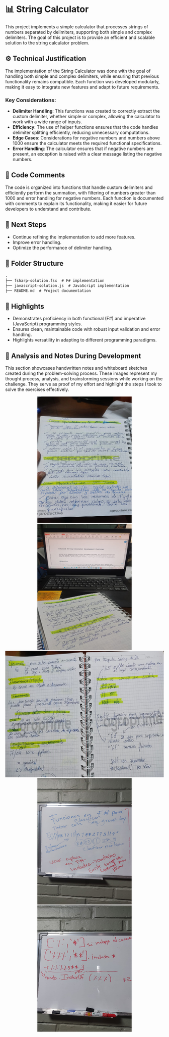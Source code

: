 # 📊 String Calculator

This project implements a simple calculator that processes strings of numbers separated by delimiters, supporting both simple and complex delimiters. The goal of this project is to provide an efficient and scalable solution to the string calculator problem.

## ⚙️ Technical Justification

The implementation of the String Calculator was done with the goal of handling both simple and complex delimiters, while ensuring that previous functionality remains compatible. Each function was developed modularly, making it easy to integrate new features and adapt to future requirements.

### Key Considerations:
- **Delimiter Handling**: This functions was created to correctly extract the custom delimiter, whether simple or complex, allowing the calculator to work with a wide range of inputs.
- **Efficiency**: The use of helper functions ensures that the code handles delimiter splitting efficiently, reducing unnecessary computations.
- **Edge Cases**: Considerations for negative numbers and numbers above 1000 ensure the calculator meets the required functional specifications.
- **Error Handling**: The calculator ensures that if negative numbers are present, an exception is raised with a clear message listing the negative numbers.


## 📝 Code Comments

The code is organized into functions that handle custom delimiters and efficiently perform the summation, with filtering of numbers greater than 1000 and error handling for negative numbers. Each function is documented with comments to explain its functionality, making it easier for future developers to understand and contribute.

## 🚀 Next Steps

- Continue refining the implementation to add more features.
- Improve error handling.
- Optimize the performance of delimiter handling.

## 📂 Folder Structure

```
.
├── fsharp-solution.fsx  # F# implementation
├── javascript-solution.js  # JavaScript implementation
├── README.md  # Project documentation
```

## 🌟 Highlights

- Demonstrates proficiency in both functional (F#) and imperative (JavaScript) programming styles.
- Ensures clean, maintainable code with robust input validation and error handling.
- Highlights versatility in adapting to different programming paradigms.

## 📝 Analysis and Notes During Development

This section showcases handwritten notes and whiteboard sketches created during the problem-solving process. These images represent my thought process, analysis, and brainstorming sessions while working on the challenge. They serve as proof of my effort and highlight the steps I took to solve the exercises effectively.

<div style="text-align: center;">
  <div>
    <img src="https://github.com/cathe1905/String-Calculator-Artifact/blob/main/Imagen%20de%20WhatsApp%202025-01-15%20a%20las%2018.55.22_a8611aad.jpg" width="300" height="400" />
    <img src="https://github.com/cathe1905/String-Calculator-Artifact/blob/main/Imagen%20de%20WhatsApp%202025-01-15%20a%20las%2018.40.33_dce63f2f.jpg" width="300" height="400" />
  </div>
  <div>
     <img src="https://github.com/cathe1905/String-Calculator-Artifact/blob/main/cuaderno2.jpg" width="600" height="400" />
    
  </div>
   <div>
     <img src="https://github.com/cathe1905/String-Calculator-Artifact/blob/main/Imagen%20de%20WhatsApp%202025-01-15%20a%20las%2018.46.13_4de5803a.jpg" width="300" height="400" />
     <img src="https://github.com/cathe1905/String-Calculator-Artifact/blob/main/Imagen%20de%20WhatsApp%202025-01-15%20a%20las%2018.40.34_659e4e99.jpg" width="300" height="400" />
  </div>
</div>




